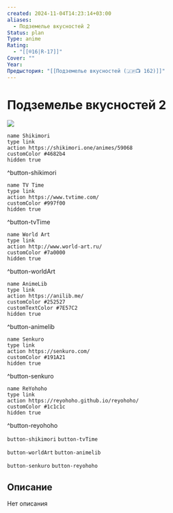 ```yaml
---
created: 2024-11-04T14:23:14+03:00
aliases:
  - Подземелье вкусностей 2
Status: plan
Type: anime
Rating:
  - "[[®️16|R-17]]"
Cover: ""
Year:
Предыстория: "[[Подземелье вкусностей (🇯🇵📺 162)]]"
---
```


# Подземелье вкусностей 2

![](https://nyaa.shikimori.one/uploads/poster/animes/59068/d7ce587fb50da1e4dfa59881f08056b2.jpeg)

```button
name Shikimori
type link
action https://shikimori.one/animes/59068
customColor #4682b4
hidden true
```
^button-shikimori

```button
name TV Time
type link
action https://www.tvtime.com/
customColor #997f00
hidden true
```
^button-tvTime

```button
name World Art
type link
action http://www.world-art.ru/
customColor #7a0000
hidden true
```
^button-worldArt

```button
name AnimeLib
type link
action https://anilib.me/
customColor #252527
customTextColor #7E57C2
hidden true
```
^button-animelib

```button
name Senkuro
type link
action https://senkuro.com/
customColor #191A21
hidden true
```
^button-senkuro

```button
name ReYohoho
type link
action https://reyohoho.github.io/reyohoho/
customColor #1c1c1c
hidden true
```
^button-reyohoho

`button-shikimori` `button-tvTime`

`button-worldArt` `button-animelib`

`button-senkuro` `button-reyohoho`

## Описание

Нет описания
